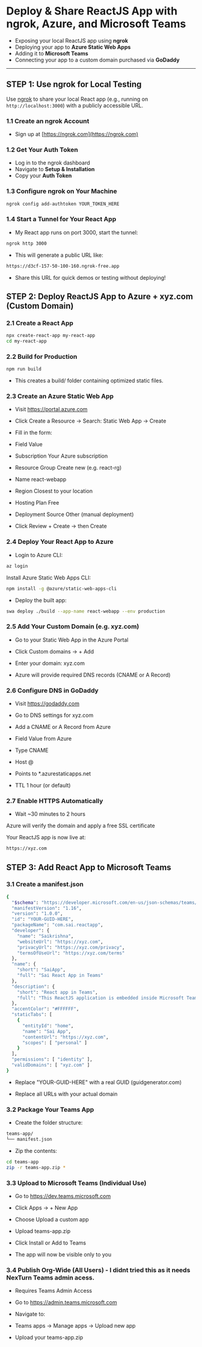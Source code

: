 # Deploy & Share ReactJS App with ngrok, Azure, and Microsoft Teams

- Exposing your local ReactJS app using **ngrok**
- Deploying your app to **Azure Static Web Apps**
- Adding it to **Microsoft Teams** 
- Connecting your app to a custom domain purchased via **GoDaddy**

---

##  STEP 1: Use ngrok for Local Testing

Use [ngrok](https://ngrok.com) to share your local React app (e.g., running on `http://localhost:3000`) with a publicly accessible URL.

### 1.1 Create an ngrok Account

- Sign up at [https://ngrok.com](https://ngrok.com)

### 1.2 Get Your Auth Token

- Log in to the ngrok dashboard
- Navigate to **Setup & Installation**
- Copy your **Auth Token**

### 1.3 Configure ngrok on Your Machine

```bash
ngrok config add-authtoken YOUR_TOKEN_HERE
```

### 1.4 Start a Tunnel for Your React App

- My React app runs on port 3000, start the tunnel:

```bash
ngrok http 3000
```
- This will generate a public URL like:

```bash
https://d3cf-157-50-100-160.ngrok-free.app
```
-  Share this URL for quick demos or testing without deploying!

## STEP 2: Deploy ReactJS App to Azure + xyz.com (Custom Domain)
  
### 2.1 Create a React App

```bash
npx create-react-app my-react-app
cd my-react-app
```
### 2.2 Build for Production
```bash
npm run build
```
- This creates a build/ folder containing optimized static files.

### 2.3 Create an Azure Static Web App

- Visit https://portal.azure.com

- Click Create a Resource → Search: Static Web App → Create

- Fill in the form:

- Field	Value
- Subscription	Your Azure subscription
- Resource Group	Create new (e.g. react-rg)
- Name	react-webapp
- Region	Closest to your location
- Hosting Plan	Free
- Deployment Source	Other (manual deployment)

- Click Review + Create → then Create

### 2.4 Deploy Your React App to Azure

- Login to Azure CLI:

```bash
az login
```
Install Azure Static Web Apps CLI:

```bash
npm install -g @azure/static-web-apps-cli
```
- Deploy the built app:

```bash
swa deploy ./build --app-name react-webapp --env production
```
### 2.5 Add Your Custom Domain (e.g. xyz.com)

- Go to your Static Web App in the Azure Portal

- Click Custom domains → + Add

- Enter your domain: xyz.com

- Azure will provide required DNS records (CNAME or A Record)

### 2.6 Configure DNS in GoDaddy
- Visit https://godaddy.com

- Go to DNS settings for xyz.com

- Add a CNAME or A Record from Azure

- Field	Value from Azure
- Type	CNAME
- Host	@
- Points to	*.azurestaticapps.net
- TTL	1 hour (or default)

### 2.7 Enable HTTPS Automatically

- Wait ~30 minutes to 2 hours

Azure will verify the domain and apply a free SSL certificate

 Your ReactJS app is now live at:

```bash
https://xyz.com
```
## STEP 3: Add React App to Microsoft Teams

### 3.1 Create a manifest.json

```bash
{
  "$schema": "https://developer.microsoft.com/en-us/json-schemas/teams/v1.16/MicrosoftTeams.schema.json",
  "manifestVersion": "1.16",
  "version": "1.0.0",
  "id": "YOUR-GUID-HERE",
  "packageName": "com.sai.reactapp",
  "developer": {
    "name": "Saikrishna",
    "websiteUrl": "https://xyz.com",
    "privacyUrl": "https://xyz.com/privacy",
    "termsOfUseUrl": "https://xyz.com/terms"
  },
  "name": {
    "short": "SaiApp",
    "full": "Sai React App in Teams"
  },
  "description": {
    "short": "React app in Teams",
    "full": "This ReactJS application is embedded inside Microsoft Teams as a personal tab."
  },
  "accentColor": "#FFFFFF",
  "staticTabs": [
    {
      "entityId": "home",
      "name": "Sai App",
      "contentUrl": "https://xyz.com",
      "scopes": [ "personal" ]
    }
  ],
  "permissions": [ "identity" ],
  "validDomains": [ "xyz.com" ]
}
```
- Replace "YOUR-GUID-HERE" with a real GUID (guidgenerator.com)

- Replace all URLs with your actual domain

### 3.2 Package Your Teams App

- Create the folder structure:

```bash
teams-app/
└── manifest.json
```
- Zip the contents:

```bash
cd teams-app
zip -r teams-app.zip *
```
### 3.3 Upload to Microsoft Teams (Individual Use)

- Go to https://dev.teams.microsoft.com

- Click Apps → + New App

- Choose Upload a custom app

- Upload teams-app.zip

- Click Install or Add to Teams

- The app will now be visible only to you

### 3.4 Publish Org-Wide (All Users) - I didnt tried this as it needs NexTurn Teams admin acess.

- Requires Teams Admin Access

- Go to https://admin.teams.microsoft.com

- Navigate to:
- Teams apps → Manage apps → Upload new app

- Upload your teams-app.zip


